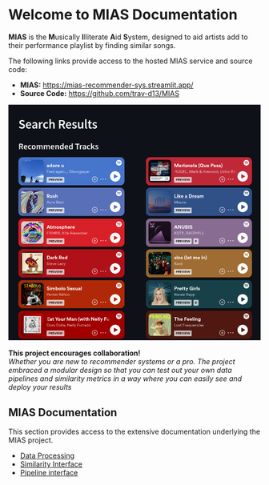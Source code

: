 # Welcome to MIAS Documentation

**MIAS** is the **M**usically **I**lliterate **A**id **S**ystem, designed to 
aid artists add to their performance playlist by finding similar songs. 

The following links provide access to the hosted MIAS service and source code: 
- **MIAS:** https://mias-recommender-sys.streamlit.app/
- **Source Code:** https://github.com/trav-d13/MIAS

![img.png](result_pic.png)

**This project encourages collaboration!** \
_Whether you are new to recommender systems or a pro.
The project embraced a modular design so that you can test out your own data pipelines and similarity metrics
in a way where you can easily see and deploy your results_

## MIAS Documentation
This section provides access to the extensive documentation underlying the MIAS project.

- [Data Processing](data_processing.md)
- [Similarity Interface](similarity_interface.md)
- [Pipeline interface](pipeline_interface.md)